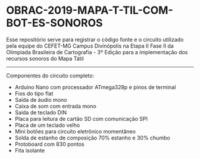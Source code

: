 # OBRAC-2019-MAPA-T-TIL-COM-BOT-ES-SONOROS
Esse repositório serve para registrar o código fonte e o circuito utilizado pela equipe do CEFET-MG Campus Divinópolis na Etapa II Fase II da Olimpíada Brasileira de Cartografia - 3º Edição para a implementação dos recursos sonoros do Mapa Tátil

---

Componentes do circuito completo: 
 
  - Arduino Nano com processador ATmega328p e pinos de terminal 
  - Fios do tipo flat  
  - Saída de áudio mono 
  - Caixa de som com entrada mono 
  - Saída de teclado DIN 
  - Placa para leitura de cartão SD com comunicação SPI 
  - Placa de um teclado velho 
  - Mini botões para circuito eletrônico momentâneo 
  - Solda de estanho de composição 70% estanho e 30% chumbo 
  - Protoboard com 830 pontos 
  - Fita isolante  
 
